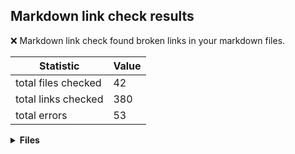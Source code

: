 ## Markdown link check results

:x: Markdown link check found broken links in your markdown files.

| Statistic | Value
| --- | --- |
| total files checked | 42
| total links checked | 380
| total errors | 53

<details>
<summary><strong>Files</strong></summary>

### ./tests/liquid-test-logger-template.md

Links checked: 0
Errors: 0
---

### ./.github/workflows/templates/markdown-link-check-broken-links/broken-links-found-issue-body.md

Links checked: 0
Errors: 0
---

### ./.github/workflows/templates/nuget-release-command-handler/create-nuget-release-pr-body.md

Links checked: 0
Errors: 0
---

### ./.github/workflows/templates/nuget-release-flow/nuget-release-flow-issue-comment.md

Links checked: 1
Errors: 0
---

### ./.github/workflows/templates/nuget-release-flow/nuget-released-successfully-issue-comment.md

Links checked: 0
Errors: 0
---

### ./.github/workflows/templates/dotnet-format-apply-changes/dotnet-format-found-changes-pr-body.md

Links checked: 1
Errors: 0
---

### ./.github/workflows/templates/dotnet-format-apply-changes/dotnet-format-found-changes-pr-comment.md

Links checked: 1
Errors: 0
---

### ./docs/integration-tests/http-mocking-in-process.md

Links checked: 9
Errors: 0
---

### ./docs/integration-tests/disable-logs-integration-tests.md

Links checked: 2
Errors: 0
---

### ./docs/integration-tests/override-configuration-value.md

Links checked: 6
Errors: 0
---

### ./docs/integration-tests/http-mocking-in-process-vs-out-of-process.md

Links checked: 2
Errors: 0
---

### ./docs/integration-tests/hosted-services.md

Links checked: 6
Errors: 0
---

### ./docs/integration-tests/http-mocking-out-of-process.md

Links checked: 6
Errors: 0
---

### ./docs/integration-tests/configuring-webhost.md

Links checked: 3
Errors: 0
---

### ./docs/integration-tests/web-application-factory.md

Links checked: 6
Errors: 0
---

### ./docs/polly/httpclient-with-resilience-policies.md

Links checked: 15
Errors: 0
---

### ./docs/polly/httpclient-with-circuit-breaker-policy.md

Links checked: 11
Errors: 0
---

### ./docs/polly/httpclient-with-retry-policy.md

Links checked: 12
Errors: 0
---

### ./docs/polly/httpclient-with-fallback-policy.md

Links checked: 9
Errors: 0
---

### ./docs/polly/circuit-breaker-checker-policy.md

Links checked: 10
Errors: 0
---

### ./docs/polly/extending-policy-options-validation.md

Links checked: 5
Errors: 0
---

### ./docs/polly/httpclient-with-timeout-policy.md

Links checked: 10
Errors: 0
---

### ./docs/dev-notes/workflows/nuget-publish-workflow.md

Links checked: 12
Errors: 0
---

### ./docs/dev-notes/workflows/pr-dotnet-format-check-workflow.md

Links checked: 5
Errors: 2

| Link | Status code
| --- | --- |
| https://github.com/edumserrano/dotnet-sdk-extensions/actions/workflows/pr-dotnet-format-check.yml/badge.svg | 404
| file:///github/workspace/.github/workflows/pr-dotnet-format-check.yml | 400
---

### ./docs/dev-notes/workflows/pr-test-results-comment-workflow.md

Links checked: 5
Errors: 1

| Link | Status code
| --- | --- |
| file:///github/workspace/.github/workflows/pr-pr-test-results-comment.yml | 400
---

### ./docs/dev-notes/workflows/dispatch-commands-workflow.md

Links checked: 5
Errors: 1

| Link | Status code
| --- | --- |
| file:///github/workspace/.github/workflows/dispatch-commands.ymlyml | 400
---

### ./docs/dev-notes/workflows/pr-dotnet-format-command-handler-workflow.md

Links checked: 5
Errors: 3

| Link | Status code
| --- | --- |
| https://github.com/edumserrano/dotnet-sdk-extensions/actions/workflows/pr-dotnet-format-command-handler.yml/badge.svg | 404
| file:///github/workspace/.github/workflows/pr-dotnet-format-command-handler.yml | 400
| https://docs.github.com/en/actions/reference/authentication-in-a-workflow#using-the-github_token-in-a-workflow | 403
---

### ./docs/dev-notes/workflows/security-considerations-and-dotnet.md

Links checked: 4
Errors: 0
---

### ./docs/dev-notes/workflows/codeql-workflow.md

Links checked: 9
Errors: 6

| Link | Status code
| --- | --- |
| (/.github/workflows/codeql.yml) | 400
| https://docs.github.com/en/code-security/secure-coding/automatically-scanning-your-code-for-vulnerabilities-and-errors/about-code-scanning | 403
| https://github.com/edumserrano/dotnet-sdk-extensions/security/code-scanning | 404
| https://docs.github.com/en/code-security/secure-coding/automatically-scanning-your-code-for-vulnerabilities-and-errors/triaging-code-scanning-alerts-in-pull-requests | 403
| https://docs.github.com/en/code-security/secure-coding/automatically-scanning-your-code-for-vulnerabilities-and-errors/configuring-code-scanning#defining-the-alert-severities-causing-pull-request-check-failure | 403
| https://docs.github.com/en/code-security/secure-coding/automatically-scanning-your-code-for-vulnerabilities-and-errors/configuring-code-scanning#avoiding-unnecessary-scans-of-pull-requests | 403
---

### ./docs/dev-notes/workflows/github-workflows.md

Links checked: 43
Errors: 14

| Link | Status code
| --- | --- |
| file:///github/workspace/.github/workflows/pr-dotnet-format-check.yml | 400
| https://github.com/edumserrano/dotnet-sdk-extensions/actions/workflows/pr-dotnet-format-check.yml/badge.svg | 404
| file:///github/workspace/.github/workflows/pr-dotnet-format-command-handler.yml | 400
| https://github.com/edumserrano/dotnet-sdk-extensions/actions/workflows/pr-dotnet-format-command-handler.yml/badge.svg | 404
| file:///github/workspace/.github/workflows/pr-pr-test-results-comment.yml | 400
| file:///github/workspace/docs/dev-notes/workflows/pr-pr-test-results-comment-workflow.md | 400
| file:///github/workspace/docs/dev-notes/workflows/security-considerations-security-considerations-and-dotnet.md | 400
| https://docs.github.com/en/actions/security-guides/automatic-token-authentication#permissions-for-the-github_token | 403
| https://docs.github.com/en/actions/learn-github-actions/workflow-syntax-for-github-actions#permissions | 403
| https://docs.github.com/en/rest/reference/permissions-required-for-github-apps | 403
| https://docs.github.com/en/actions/reference/context-and-expression-syntax-for-github-actions | 403
| https://docs.github.com/en/actions/reference/context-and-expression-syntax-for-github-actions#tojson | 403
| https://docs.github.com/en/actions/managing-workflow-runs/using-workflow-run-logs | 403
| https://docs.github.com/en/actions/monitoring-and-troubleshooting-workflows/enabling-debug-logging | 403
---

### ./docs/dev-notes/workflows/security-considerations.md

Links checked: 13
Errors: 6

| Link | Status code
| --- | --- |
| https://docs.github.com/en/actions/configuring-and-managing-workflows/creating-and-storing-encrypted-secrets#using-encrypted-secrets-in-a-workflow | 403
| https://docs.github.com/en/actions/configuring-and-managing-workflows/authenticating-with-the-github_token#permissions-for-the-github_token | 403
| https://docs.github.com/en/github/administering-a-repository/disabling-or-limiting-github-actions-for-a-repository#enabling-workflows-for-private-repository-forks | 403
| https://docs.github.com/en/actions/reference/events-that-trigger-workflows#pull_request_target | 403
| https://docs.github.com/en/actions/security-guides/security-hardening-for-github-actions | 403
| https://docs.github.com/en/actions/managing-workflow-runs/approving-workflow-runs-from-public-forks | 403
---

### ./docs/dev-notes/workflows/dotnet-format-workflow.md

Links checked: 7
Errors: 1

| Link | Status code
| --- | --- |
| https://docs.github.com/en/actions/reference/authentication-in-a-workflow#using-the-github_token-in-a-workflow | 403
---

### ./docs/dev-notes/workflows/README.md

Links checked: 43
Errors: 14

| Link | Status code
| --- | --- |
| file:///github/workspace/.github/workflows/pr-dotnet-format-check.yml | 400
| https://github.com/edumserrano/dotnet-sdk-extensions/actions/workflows/pr-dotnet-format-check.yml/badge.svg | 404
| file:///github/workspace/.github/workflows/pr-dotnet-format-command-handler.yml | 400
| https://github.com/edumserrano/dotnet-sdk-extensions/actions/workflows/pr-dotnet-format-command-handler.yml/badge.svg | 404
| file:///github/workspace/.github/workflows/pr-pr-test-results-comment.yml | 400
| file:///github/workspace/docs/dev-notes/workflows/pr-pr-test-results-comment-workflow.md | 400
| file:///github/workspace/docs/dev-notes/workflows/security-considerations-security-considerations-and-dotnet.md | 400
| https://docs.github.com/en/actions/security-guides/automatic-token-authentication#permissions-for-the-github_token | 403
| https://docs.github.com/en/actions/learn-github-actions/workflow-syntax-for-github-actions#permissions | 403
| https://docs.github.com/en/rest/reference/permissions-required-for-github-apps | 403
| https://docs.github.com/en/actions/reference/context-and-expression-syntax-for-github-actions | 403
| https://docs.github.com/en/actions/reference/context-and-expression-syntax-for-github-actions#tojson | 403
| https://docs.github.com/en/actions/managing-workflow-runs/using-workflow-run-logs | 403
| https://docs.github.com/en/actions/monitoring-and-troubleshooting-workflows/enabling-debug-logging | 403
---

### ./docs/dev-notes/workflows/pr-dependabot-auto-merge-workflow.md

Links checked: 11
Errors: 2

| Link | Status code
| --- | --- |
| https://docs.github.com/en/code-security/supply-chain-security/keeping-your-dependencies-updated-automatically/automating-dependabot-with-github-actions#responding-to-events | 403
| https://docs.github.com/en/actions/reference/events-that-trigger-workflows#workflow_run | 403
---

### ./docs/dev-notes/dev-notes-main.md

Links checked: 12
Errors: 1

| Link | Status code
| --- | --- |
| file:///github/workspace/src/Dotnet.Sdk.Extensions.Testing/DotNet.Sdk.Extensions.Testing.csproj | 400
---

### ./docs/dev-notes/README.md

Links checked: 12
Errors: 1

| Link | Status code
| --- | --- |
| file:///github/workspace/src/Dotnet.Sdk.Extensions.Testing/DotNet.Sdk.Extensions.Testing.csproj | 400
---

### ./docs/unit-tests/http-mocking-unit-tests.md

Links checked: 2
Errors: 0
---

### ./docs/configuration/options-eagerly-validation.md

Links checked: 6
Errors: 0
---

### ./docs/configuration/options-without-IOptions.md

Links checked: 2
Errors: 0
---

### ./docs/nuget/dotnet-sdk-extensions-testing-nuget-readme.md

Links checked: 9
Errors: 0
---

### ./docs/nuget/dotnet-sdk-extensions-nuget-readme.md

Links checked: 12
Errors: 0
---

### ./README.md

Links checked: 48
Errors: 1

| Link | Status code
| --- | --- |
| https://www.linkedin.com/in/eduardomserrano/ | 999
